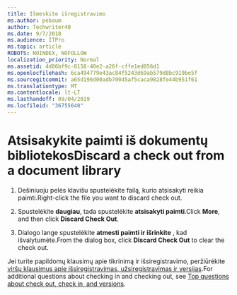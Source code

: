 ```yaml
---
title: Išmeskite išregistravimo
ms.author: pebaum
author: Techwriter40
ms.date: 9/7/2018
ms.audience: ITPro
ms.topic: article
ROBOTS: NOINDEX, NOFOLLOW
localization_priority: Normal
ms.assetid: 4d86bf9c-8158-40e2-a26f-cffe1ed856d1
ms.openlocfilehash: 6ca494779e43ac84f5243d69ab579d8bc919be5f
ms.sourcegitcommit: a65d196d00adb70045af5caca9828fe44b951f61
ms.translationtype: MT
ms.contentlocale: lt-LT
ms.lasthandoff: 09/04/2019
ms.locfileid: "36755640"
---
```

# <a name="discard-a-check-out-from-a-document-library"></a><span data-ttu-id="1ea4e-102">Atsisakykite paimti iš dokumentų bibliotekos</span><span class="sxs-lookup"><span data-stu-id="1ea4e-102">Discard a check out from a document library</span></span>

1. <span data-ttu-id="1ea4e-103">Dešiniuoju pelės klavišu spustelėkite failą, kurio atsisakyti reikia paimti.</span><span class="sxs-lookup"><span data-stu-id="1ea4e-103">Right-click the file you want to discard check out.</span></span>
    
2. <span data-ttu-id="1ea4e-104">Spustelėkite **daugiau**, tada spustelėkite **atsisakyti paimti**.</span><span class="sxs-lookup"><span data-stu-id="1ea4e-104">Click **More**, and then click **Discard Check Out**.</span></span> 
    
3. <span data-ttu-id="1ea4e-105">Dialogo lange spustelėkite **atmesti paimti ir išrinkite** , kad išvalytumėte.</span><span class="sxs-lookup"><span data-stu-id="1ea4e-105">From the dialog box, click **Discard Check Out** to clear the check out.</span></span> 
    
<span data-ttu-id="1ea4e-106">Jei turite papildomų klausimų apie tikrinimą ir išsiregistravimo, peržiūrėkite [viršų klausimus apie išsiregistravimas, užsiregistravimas ir versijas](https://go.microsoft.com/fwlink/?linkid=2018786).</span><span class="sxs-lookup"><span data-stu-id="1ea4e-106">For additional questions about checking in and checking out, see [Top questions about check out, check in, and versions](https://go.microsoft.com/fwlink/?linkid=2018786).</span></span>
  

